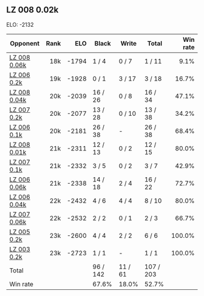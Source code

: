## LZ 008 0.02k ##

ELO: -2132

Opponent | Rank | ELO | Black | Write | Total | Win rate
---------|-----:|----:|-------|-------|-------|-------:
[LZ 008 0.06k](LZ%20008%200.06k.md) | 18k | -1794 | 1 / 4 | 0 / 7 | 1 / 11 | 9.1%
[LZ 006 0.2k](LZ%20006%200.2k.md) | 19k | -1928 | 0 / 1 | 3 / 17 | 3 / 18 | 16.7%
[LZ 008 0.04k](LZ%20008%200.04k.md) | 20k | -2039 | 16 / 26 | 0 / 8 | 16 / 34 | 47.1%
[LZ 007 0.2k](LZ%20007%200.2k.md) | 20k | -2077 | 13 / 28 | 0 / 10 | 13 / 38 | 34.2%
[LZ 006 0.1k](LZ%20006%200.1k.md) | 20k | -2181 | 26 / 38 | - | 26 / 38 | 68.4%
[LZ 008 0.01k](LZ%20008%200.01k.md) | 21k | -2311 | 12 / 13 | 0 / 2 | 12 / 15 | 80.0%
[LZ 007 0.1k](LZ%20007%200.1k.md) | 21k | -2332 | 3 / 5 | 0 / 2 | 3 / 7 | 42.9%
[LZ 006 0.06k](LZ%20006%200.06k.md) | 21k | -2338 | 14 / 18 | 2 / 4 | 16 / 22 | 72.7%
[LZ 006 0.04k](LZ%20006%200.04k.md) | 22k | -2432 | 4 / 6 | 4 / 4 | 8 / 10 | 80.0%
[LZ 007 0.06k](LZ%20007%200.06k.md) | 22k | -2532 | 2 / 2 | 0 / 1 | 2 / 3 | 66.7%
[LZ 005 0.2k](LZ%20005%200.2k.md) | 23k | -2600 | 4 / 4 | 2 / 2 | 6 / 6 | 100.0%
[LZ 003 0.2k](LZ%20003%200.2k.md) | 23k | -2723 | 1 / 1 | - | 1 / 1 | 100.0%
Total | | | 96 / 142 | 11 / 61 | 107 / 203 | 
Win rate| | | 67.6% | 18.0% | 52.7% | 
